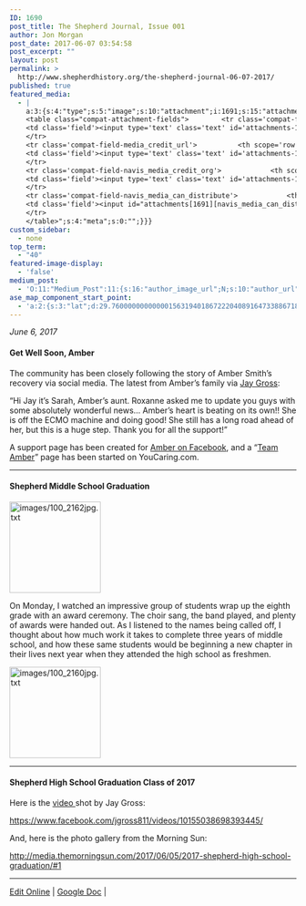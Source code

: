```yaml
---
ID: 1690
post_title: The Shepherd Journal, Issue 001
author: Jon Morgan
post_date: 2017-06-07 03:54:58
post_excerpt: ""
layout: post
permalink: >
  http://www.shepherdhistory.org/the-shepherd-journal-06-07-2017/
published: true
featured_media:
  - |
    a:3:{s:4:"type";s:5:"image";s:10:"attachment";i:1691;s:15:"attachment_data";a:33:{s:2:"id";i:1691;s:5:"title";s:21:"images100_2162jpg.txt";s:8:"filename";s:28:"images2F100_2162jpg.txt.jpeg";s:3:"url";s:86:"http://www.shepherdhistory.org/wp-content/uploads/2017/06/images2F100_2162jpg.txt.jpeg";s:4:"link";s:50:"http://www.shepherdhistory.org/?attachment_id=1691";s:3:"alt";s:0:"";s:6:"author";s:1:"1";s:11:"description";s:0:"";s:7:"caption";s:0:"";s:4:"name";s:21:"images100_2162jpg-txt";s:6:"status";s:7:"inherit";s:10:"uploadedTo";i:1690;s:4:"date";i:1496807199000;s:8:"modified";i:1496807211000;s:9:"menuOrder";i:0;s:4:"mime";s:10:"image/jpeg";s:4:"type";s:5:"image";s:7:"subtype";s:4:"jpeg";s:4:"icon";s:67:"http://www.shepherdhistory.org/wp-includes/images/media/default.png";s:13:"dateFormatted";s:12:"June 7, 2017";s:6:"nonces";a:3:{s:6:"update";s:10:"36a688b384";s:6:"delete";s:10:"a1124d070d";s:4:"edit";s:10:"74b48b2894";}s:8:"editLink";s:70:"http://www.shepherdhistory.org/wp-admin/post.php?post=1691&action=edit";s:4:"meta";b:0;s:10:"authorName";s:10:"Jon Morgan";s:14:"uploadedToLink";s:70:"http://www.shepherdhistory.org/wp-admin/post.php?post=1690&action=edit";s:15:"uploadedToTitle";s:33:"The Shepherd Journal - 06-07-2017";s:15:"filesizeInBytes";i:402885;s:21:"filesizeHumanReadable";s:6:"393 KB";s:6:"height";i:1875;s:5:"width";i:2500;s:11:"orientation";s:9:"landscape";s:5:"sizes";a:4:{s:9:"thumbnail";a:4:{s:6:"height";i:140;s:5:"width";i:140;s:3:"url";s:94:"http://www.shepherdhistory.org/wp-content/uploads/2017/06/images2F100_2162jpg.txt-140x140.jpeg";s:11:"orientation";s:9:"landscape";}s:6:"medium";a:4:{s:6:"height";i:252;s:5:"width";i:336;s:3:"url";s:94:"http://www.shepherdhistory.org/wp-content/uploads/2017/06/images2F100_2162jpg.txt-336x252.jpeg";s:11:"orientation";s:9:"landscape";}s:5:"large";a:4:{s:6:"height";i:578;s:5:"width";i:771;s:3:"url";s:94:"http://www.shepherdhistory.org/wp-content/uploads/2017/06/images2F100_2162jpg.txt-771x578.jpeg";s:11:"orientation";s:9:"landscape";}s:4:"full";a:4:{s:3:"url";s:86:"http://www.shepherdhistory.org/wp-content/uploads/2017/06/images2F100_2162jpg.txt.jpeg";s:6:"height";i:1875;s:5:"width";i:2500;s:11:"orientation";s:9:"landscape";}}s:6:"compat";a:2:{s:4:"item";s:1723:"<input type="hidden" name="attachments[1691][menu_order]" value="0" /><p class="media-types media-types-required-info">Required fields are marked <span class="required">*</span></p>
    <table class="compat-attachment-fields">		<tr class='compat-field-media_credit'>			<th scope='row' class='label'><label for='attachments-1691-media_credit'><span class='alignleft'>Credit</span><br class='clear' /></label></th>
    <td class='field'><input type='text' class='text' id='attachments-1691-media_credit' name='attachments[1691][media_credit]' value=''  /></td>
    </tr>
    <tr class='compat-field-media_credit_url'>			<th scope='row' class='label'><label for='attachments-1691-media_credit_url'><span class='alignleft'>Credit URL</span><br class='clear' /></label></th>
    <td class='field'><input type='text' class='text' id='attachments-1691-media_credit_url' name='attachments[1691][media_credit_url]' value=''  /></td>
    </tr>
    <tr class='compat-field-navis_media_credit_org'>			<th scope='row' class='label'><label for='attachments-1691-navis_media_credit_org'><span class='alignleft'>Organization</span><br class='clear' /></label></th>
    <td class='field'><input type='text' class='text' id='attachments-1691-navis_media_credit_org' name='attachments[1691][navis_media_credit_org]' value=''  /></td>
    </tr>
    <tr class='compat-field-navis_media_can_distribute'>			<th scope='row' class='label'><label for='attachments-1691-navis_media_can_distribute'><span class='alignleft'>Can<br />distribute?</span><br class='clear' /></label></th>
    <td class='field'><input id="attachments[1691][navis_media_can_distribute]" name="attachments[1691][navis_media_can_distribute]" type="checkbox" value="1"  /></td>
    </tr>
    </table>";s:4:"meta";s:0:"";}}}
custom_sidebar:
  - none
top_term:
  - "40"
featured-image-display:
  - 'false'
medium_post:
  - 'O:11:"Medium_Post":11:{s:16:"author_image_url";N;s:10:"author_url";N;s:11:"byline_name";N;s:12:"byline_email";N;s:10:"cross_link";s:2:"no";s:2:"id";N;s:21:"follower_notification";s:3:"yes";s:7:"license";s:19:"all-rights-reserved";s:14:"publication_id";s:12:"881fb60cdbf3";s:6:"status";s:4:"none";s:3:"url";N;}'
ase_map_component_start_point:
  - 'a:2:{s:3:"lat";d:29.760000000000001563194018672220408916473388671875;s:3:"lng";d:-95.3799999999999954525264911353588104248046875;}'
---
```

<em>June 6, 2017</em>
<h4>Get Well Soon, Amber</h4>
The community has been closely following the story of Amber Smith’s recovery via social media. The latest from Amber’s family via <a href="https://www.facebook.com/jgross811/posts/10155046112803445">Jay Gross</a>:

“Hi Jay it’s Sarah, Amber’s aunt. Roxanne asked me to update you guys with some absolutely wonderful news…
Amber’s heart is beating on its own!! She is off the ECMO machine and doing good! She still has a long road ahead of her, but this is a huge step.
Thank you for all the support!”

A support page has been created for <a href="https://www.facebook.com/Smith4901/">Amber on Facebook</a>, and a “<a href="https://www.youcaring.com/ambersmithandfamily-840699">Team Amber</a>” page has been started on YouCaring.com.

<hr />

<h4>Shepherd Middle School Graduation</h4>
<img title="" src="http://www.shepherdhistory.org/wp-content/uploads/2017/06/images2F100_2162jpg.txt.jpeg" alt="images/100_2162jpg.txt" width="160" height="160" />

On Monday, I watched an impressive group of students wrap up the eighth grade with an award ceremony. The choir sang, the band played, and plenty of awards were handed out. As I listened to the names being called off, I thought about how much work it takes to complete three years of middle school, and how these same students would be beginning a new chapter in their lives next year when they attended the high school as freshmen.

<img title="" src="http://www.shepherdhistory.org/wp-content/uploads/2017/06/images2F100_2160jpg.txt-1.jpeg" alt="images/100_2160jpg.txt" width="160" height="160" />

<hr />

<h4>Shepherd High School Graduation Class of 2017</h4>
Here is the <a href="https://www.facebook.com/jgross811/videos/10155038698393445/">video </a>shot by Jay Gross:

https://www.facebook.com/jgross811/videos/10155038698393445/

And, here is the photo gallery from the Morning Sun:

http://media.themorningsun.com/2017/06/05/2017-shepherd-high-school-graduation/#1

<hr />

<a href="https://www.penflip.com/shepherdonlinehq/the-shepherd-journal?invite=qjcyekPm">Edit Online</a> | <a href="https://docs.google.com/document/d/1zFNi4EzCh5KrsL-v0Ei2SZNl4KQhJkCnet3fteyWx2A/edit?usp=sharing">Google Doc</a> |